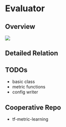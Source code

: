 # Evaluator

## Overview

![](figures/tf-metric-evaluator_v0.2.jpg)


## Detailed Relation



## TODOs

- basic class
- metric functions
- config writer

## Cooperative Repo
- tf-metric-learning
